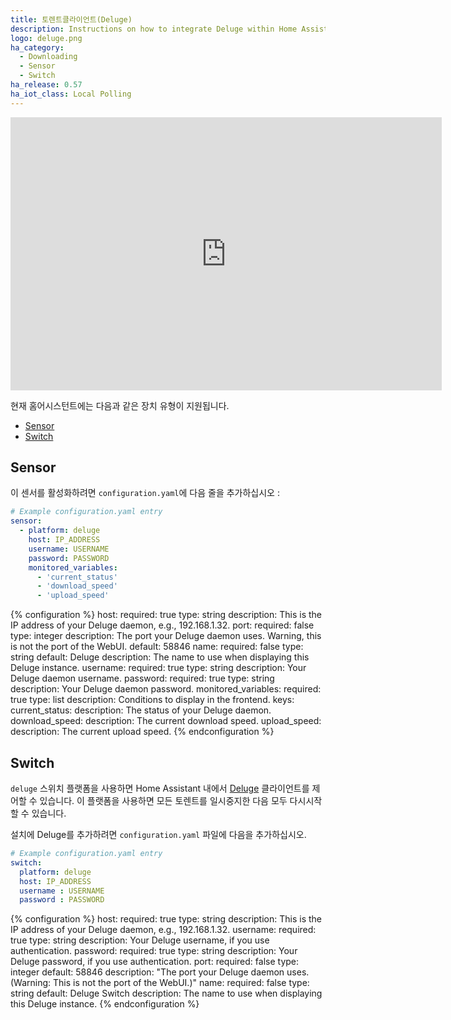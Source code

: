 ```yaml
---
title: 토렌트클라이언트(Deluge)
description: Instructions on how to integrate Deluge within Home Assistant.
logo: deluge.png
ha_category:
  - Downloading
  - Sensor
  - Switch
ha_release: 0.57
ha_iot_class: Local Polling
---
```


<iframe width="690" height="437" src="https://www.youtube.com/embed/cqvyPHq0gmg" frameborder="0" allow="accelerometer; autoplay; encrypted-media; gyroscope; picture-in-picture" allowfullscreen></iframe>

현재 홈어시스턴트에는 다음과 같은 장치 유형이 지원됩니다.

- [Sensor](#sensor)
- [Switch](#switch)

## Sensor


이 센서를 활성화하려면 `configuration.yaml`에 다음 줄을 추가하십시오 :

```yaml
# Example configuration.yaml entry
sensor:
  - platform: deluge
    host: IP_ADDRESS
    username: USERNAME
    password: PASSWORD
    monitored_variables:
      - 'current_status'
      - 'download_speed'
      - 'upload_speed'
```

{% configuration %}
host:
  required: true
  type: string
  description: This is the IP address of your Deluge daemon, e.g., 192.168.1.32.
port:
  required: false
  type: integer
  description: The port your Deluge daemon uses. Warning, this is not the port of the WebUI.
  default: 58846
name:
  required: false
  type: string
  default: Deluge
  description: The name to use when displaying this Deluge instance.
username:
  required: true
  type: string
  description: Your Deluge daemon username.
password:
  required: true
  type: string
  description: Your Deluge daemon password.
monitored_variables:
  required: true
  type: list
  description: Conditions to display in the frontend.
  keys:
    current_status:
      description: The status of your Deluge daemon.
    download_speed:
      description: The current download speed.
    upload_speed:
      description: The current upload speed.
  {% endconfiguration %}

## Switch

`deluge` 스위치 플랫폼을 사용하면 Home Assistant 내에서 [Deluge](https://deluge-torrent.org/) 클라이언트를 제어할 수 있습니다. 이 플랫폼을 사용하면 모든 토렌트를 일시중지한 다음 모두 다시시작할 수 있습니다.

설치에 Deluge를 추가하려면 `configuration.yaml` 파일에 다음을 추가하십시오.

```yaml
# Example configuration.yaml entry
switch:
  platform: deluge
  host: IP_ADDRESS
  username : USERNAME
  password : PASSWORD
```

{% configuration %}
host:
  required: true
  type: string
  description: This is the IP address of your Deluge daemon, e.g., 192.168.1.32.
username:
  required: true
  type: string
  description: Your Deluge username, if you use authentication.
password:
  required: true
  type: string
  description: Your Deluge password, if you use authentication.
port:
  required: false
  type: integer
  default: 58846
  description: "The port your Deluge daemon uses. (Warning: This is not the port of the WebUI.)"
name:
  required: false
  type: string
  default: Deluge Switch
  description: The name to use when displaying this Deluge instance.
{% endconfiguration %}
